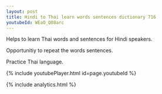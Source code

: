 ```yaml
---
layout: post
title: Hindi to Thai learn words sentences dictionary 716 
youtubeId: WEaO_Q08arc
---
```

 
 
Helps to learn Thai words and sentences for Hindi speakers.

Opportunitiy to repeat the words sentences. 

Practice Thai language. 
 
{% include youtubePlayer.html id=page.youtubeId %}
 
 
{% include analytics.html %}
